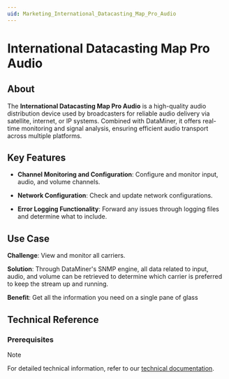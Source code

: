 ```yaml
---
uid: Marketing_International_Datacasting_Map_Pro_Audio
---
```


# International Datacasting Map Pro Audio

## About

The **International Datacasting Map Pro Audio** is a high-quality audio distribution device used by broadcasters for reliable audio delivery via satellite, internet, or IP systems. Combined with DataMiner, it offers real-time monitoring and signal analysis, ensuring efficient audio transport across multiple platforms.

## Key Features

- **Channel Monitoring and Configuration**: Configure and monitor input, audio, and volume channels.

- **Network Configuration**: Check and update network configurations.

- **Error Logging Functionality**: Forward any issues through logging files and determine what to include.

## Use Case

**Challenge**: View and monitor all carriers.

**Solution**: Through DataMiner's SNMP engine, all data related to input, audio, and volume can be retrieved to determine which carrier is preferred to keep the stream up and running.

**Benefit**: Get all the information you need on a single pane of glass

## Technical Reference

### Prerequisites

> [!NOTE]
> For detailed technical information, refer to our [technical documentation](xref:Connector_help_International_Datacasting_Map_Pro_Audio).